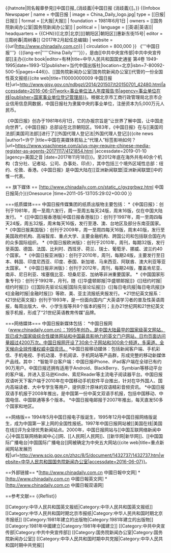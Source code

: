 {{hatnote|同名報章參見[[中国日报_(消歧義)|中国日报 (消歧義)]]。}}
{{Infobox Newspaper |
name = 中国日报 |
image =   China_Daily_logo.jpg|
type = [[日报|日报]] |
format = [[大报|大报]] |
foundation = 1981年6月1日 |
owners = [[国务院新闻办公室|国务院新闻办公室]] |
political = |
language = [[英语|英语]]|
headquarters = {{CHN}}[[北京|北京]][[朝阳区|朝阳区]]惠新东街15号|
editor = [[周树春|周树春]] (2017年2月起任总编辑) |
website = {{url|http://www.chinadaily.com.cn}} |
circulation = 800,000
}}
《'''中国日报'''》（{{lang-en|'''''China Daily'''''}}），是由[[中共中央宣传部|中共中央宣传部]]主办<ref>{{cite book|editor=有林|title=中华人民共和国国史通鉴 第4卷 1949-1995|date=1993-12|publisher=当代中国出版社|location=北京|isbn=7-80092-500-5|pages=446}}</ref>、[[国务院新闻办公室|国务院新闻办公室]]代管的一份全国性英文报纸<ref>{{cite web|title=110000000009 中国日报社|url=http://www.gjsy.gov.cn/ndbgzl/2014/201507/t20150701_42480.html|accessdate=2016-06-07|work=事业单位法人年度报告书|agency=事业单位在线|publisher=国家事业单位登记管理局}}</ref>。根据北京市工商行政管理局北京市企业信用信息网数据，中国日报社为隶属中央的事业单位，注册资本为5,000万元人民币。

《中国日报》创办于1981年6月1日，它的办报宗旨是“让世界了解中国，让中国走向世界”。《中国日报》总部设在北京朝阳区。1983年，《中国日报》在与[[美国司法部|美国司法部]]进行了[[外国代理人登记法|外国代理人登记]]<ref>{{cite news |author1=许宁 |title=中国在美媒体若贴上“代理人”标签影响如何？ |url=https://www.voachinese.com/a/us-may-require-chinese-media-register-as-agents-20171117/4121854.html |accessdate=2019-01-10 |agency=美国之音 |date=2017年11月18日}}</ref>。至2012年底在海外共有40余个机构（含分社、记者站、公司、办事处、印点），其中包括三个境外区域性总部：纽约、伦敦、香港。《中国日报》是中国大陆在[[亚洲新闻联盟|亚洲新闻联盟]]中的惟一代表。

== 旗下媒体 ==
<ref name="jj">[http://www.chinadaily.com.cn/static_c/gyzgrbwz.html 中国日报简介]</ref>{{Onesource |time=2011-05-13T05:29:02+00:00 }}

===纸质媒体===
中国日报传媒集团的纸质出版物主要包括：
*《中国日报》：创刊于1981年，周一至周六发行，周一至周五每天24版，周末16版，仅在中国大陆发行。
*《[[中国日报香港版|中国日报香港版]]》：创刊于1997年，周一至周四每天24版，周五32版，周末每天16版，发行至港、澳、台地区及部分东南亚国家。
*《中国日报美国版》：创刊于2009年，周一至周四每天16版，周末40版，发行至美国政府机构、高端智库、重点大学、主要金融机构、跨国公司和包括联合国在内的众多国际组织。
*《中国日报欧洲版》：创刊于2010年，周刊，每期32版，发行至英国、德国、法国、比利时、西班牙、荷兰、瑞士、葡萄牙、挪威、波兰约40个国家。
*《中国日报亚洲版》：创刊于2010年，周刊，每期24版，主要发行至日本、韩国、印度尼西亚、印度、泰国、新加坡、马来西亚、阿联酋、澳大利亚等亚太国家。
*《中国日报非洲版》：创刊于2012年，周刊，每期24版，覆盖肯尼亚、南非、尼日利亚、埃塞俄比亚、坦桑尼亚、加纳等非洲重要国家。
*《中国国家形象专刊》：创刊于1992年，月刊，随《[[华盛顿邮报|华盛顿邮报]]》《[[纽约时报|纽约时报]]》《[[国际先驱论坛报|国际先驱论坛报]]》《[[每日电讯报|每日电讯报]]》《[[金融时报|金融时报]]》等欧、美、亚主流报纸夹报发行。
*21世纪英文报系：《21世纪英文报》创刊于1993年，是一份面向国内广大英语学习者的普及性英语周报，每周出版大、中、小学生版等共8个版本的报刊；主办21世纪网和21世纪英文报手机报，形成了“21世纪英语教育传媒”品牌。

===网络媒体===
中国日报新媒体包括：
*中国日报网（www.chinadaily.com.cn）：1995年创办，是中国大陆最早的国家级英文网站，现已成为国家级综合性媒体网站和中国最具影响力的英文门户网站，日均页面访问量超过4200万次。中国日报网开设了30余个子网站和300余个频道，多渠道、全天候向全球传播权威中国资讯。
*中国日报移动媒体：包括新闻客户端、手机彩信、手机电视、手机动漫、手机阅读、手机网站等产品群，形成完整的移动新媒体产品线。其中：
*智能平台客户端：中国日报iPhone、iPad客户端在全球已有约90万用户。中国日报还拥有适用于Android、BlackBerry、Symbian等移动平台的客户端，并进入亚马逊Kindle、索尼Reader等主流电子阅读器平台。中国日报双语听天下客户端于2010年在中国移动手机软件平台推出，针对在华外国人、国内高端读者、大中专学生等用户，提供原汁原味的双语精彩音频资讯。
*中国日报双语手机报于2008年推出，是中国第一份中英文双语手机报，包括中国移动、中国电信、中国联通等多个版本。
*中国日报电邮报于2007年推出，每天直发50多个国家和地区。

==网络版==
1994年5月中国日报电子版诞生，1995年12月中国日报网络版诞生，成为中国第一家上网的全国性报纸。1997年中国日报网站被[[美国在线|美国在线]]评为全球优秀新闻站点。2000年，中国日报网站与[[中国互联网络新闻中心|中国互联网络新闻中心]]网、[[人民网|人民网]]、[[新华网|新华网]]、[[中国国际广播电台|中国国际广播电台]]网被确定为中央五大网站<ref>{{cite web|title=重点新闻网站发展历程|url=http://www.scio.gov.cn/zhzc/8/5/document/1432737/1432737.htm|website=中华人民共和国国务院新闻办公室|accessdate=2016-06-07}}</ref>。

==外部链接==
*[http://www.chinadaily.com.cn 中國日報中文网]
*[http://www.chinadaily.com.cn 中國日報英文网]
*[http://www.chinadaily.com.cn 中國日報双语网]

==参考文献==
{{Reflist}}

[[Category:中华人民共和国英文报纸|Category:中华人民共和国英文报纸]]
[[Category:中华人民共和国时期北京市报纸|Category:中华人民共和国时期北京市报纸]]
[[Category:1981年建立的出版物|Category:1981年建立的出版物]]
[[Category:1981年中國建立|Category:1981年中國建立]]
[[Category:中共中央宣传部|Category:中共中央宣传部]]
[[Category:国务院新闻办公室|Category:国务院新闻办公室]]
[[Category:中华人民共和国时期中共党报|Category:中华人民共和国时期中共党报]]